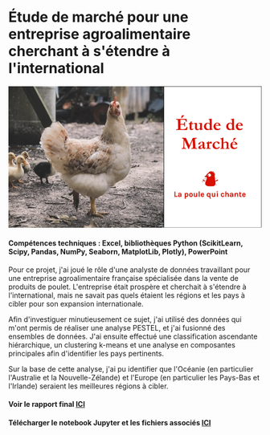 # Étude de marché pour une entreprise agroalimentaire cherchant à s'étendre à l'international

![Étude de marché - page de titre](../images_france/P9.png)

#### Compétences techniques : Excel, bibliothèques Python (ScikitLearn, Scipy, Pandas, NumPy, Seaborn, MatplotLib, Plotly), PowerPoint

Pour ce projet, j'ai joué le rôle d'une analyste de données travaillant pour une entreprise agroalimentaire française spécialisée dans la vente de produits de poulet. L'entreprise était prospère et cherchait à s'étendre à l'international, mais ne savait pas quels étaient les régions et les pays à cibler pour son expansion internationale.

Afin d'investiguer minutieusement ce sujet, j'ai utilisé des données qui m'ont permis de réaliser une analyse PESTEL, et j'ai fusionné des ensembles de données. J'ai ensuite effectué une classification ascendante hiérarchique, un clustering k-means et une analyse en composantes principales afin d'identifier les pays pertinents.

Sur la base de cette analyse, j'ai pu identifier que l'Océanie (en particulier l'Australie et la Nouvelle-Zélande) et l'Europe (en particulier les Pays-Bas et l'Irlande) seraient les meilleures régions à cibler.

#### Voir le rapport final [ICI](https://flossytoo.github.io/portfolio-france/projet_9/Poulet.pdf)

#### Télécharger le notebook Jupyter et les fichiers associés [ICI](https://flossytoo.github.io/portfolio-france/projet_9/Jupyter.zip)
